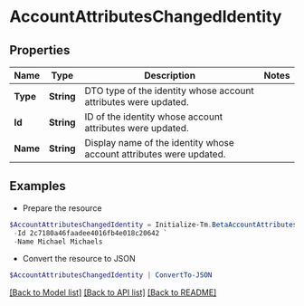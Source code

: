 # AccountAttributesChangedIdentity
## Properties

Name | Type | Description | Notes
------------ | ------------- | ------------- | -------------
**Type** | **String** | DTO type of the identity whose account attributes were updated. | 
**Id** | **String** | ID of the identity whose account attributes were updated. | 
**Name** | **String** | Display name of the identity whose account attributes were updated. | 

## Examples

- Prepare the resource
```powershell
$AccountAttributesChangedIdentity = Initialize-Tm.BetaAccountAttributesChangedIdentity  -Type IDENTITY `
 -Id 2c7180a46faadee4016fb4e018c20642 `
 -Name Michael Michaels
```

- Convert the resource to JSON
```powershell
$AccountAttributesChangedIdentity | ConvertTo-JSON
```

[[Back to Model list]](../README.md#documentation-for-models) [[Back to API list]](../README.md#documentation-for-api-endpoints) [[Back to README]](../README.md)

